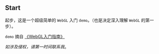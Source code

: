 ## Start
起步，这是一个超级简单的 `WebGL` 入门 `demo`。（也是决定深入理解 `WebGL` 的第一步）。

`demo` 摘自 [《WebGL入门指南》](https://book.douban.com/subject/24750332/)

*如涉及侵权，请第一时间联系我*。
